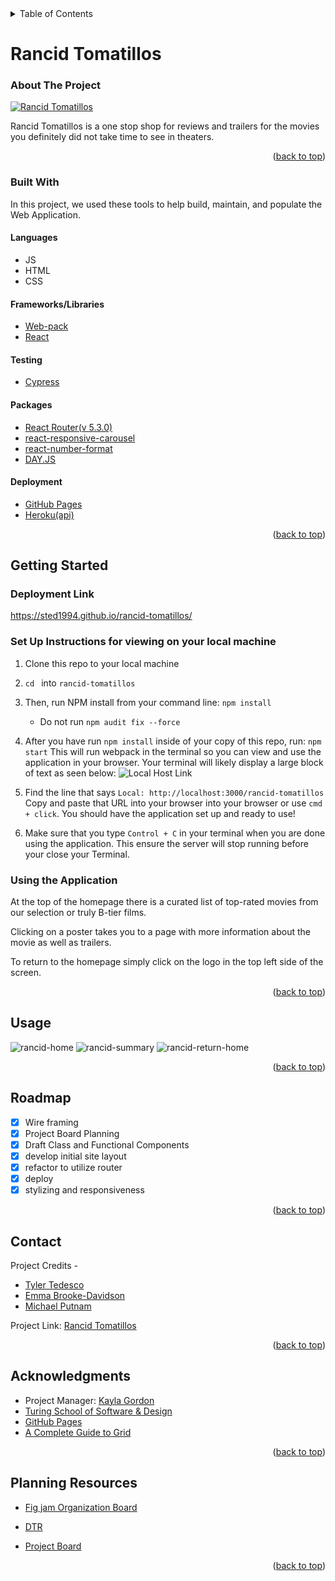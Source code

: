 <!-- TABLE OF CONTENTS -->
<details>
  <summary>Table of Contents</summary>
  <ol>
    <li>
      <a href="#about-the-project">About The Project</a>
      <ul>
        <li><a href="#built-with">Built With</a></li>
      </ul>
    </li>
    <li>
      <a href="#getting-started">Getting Started</a>
      <a href="#using-the-application">Using the Application</a>
    </li>
    <li><a href="#usage">Usage</a></li>
    <li><a href="#roadmap">Roadmap</a></li>
    <li><a href="#contact">Contact</a></li>
    <li><a href="#acknowledgments">Acknowledgments</a></li>
    <li><a href="#planning-resources">Planning Resources</a></li>
  </ol>
</details>

<!-- ABOUT THE PROJECT -->
# Rancid Tomatillos

### About The Project

[![Rancid Tomatillos](https://user-images.githubusercontent.com/91028440/169876971-dcfd978e-b35b-4aa7-af41-c7de29f111fa.png)](https://sted1994.github.io/rancid-tomatillos/)

Rancid Tomatillos is a one stop shop for reviews and trailers for the movies you definitely did not take time to see in theaters.

<p align="right">(<a href="#rancid-tomatillos">back to top</a>)</p>



### Built With

In this project, we used these tools to help build, maintain, and populate the Web Application.

#### Languages
* JS
* HTML
* CSS

#### Frameworks/Libraries
* [Web-pack](https://webpack.js.org/)
* [React](https://reactjs.org/)

#### Testing
* [Cypress](https://www.cypress.io/)

#### Packages
* [React Router(v 5.3.0)](https://reactrouter.com/)
* [react-responsive-carousel](https://www.npmjs.com/package/react-responsive-carousel)
* [react-number-format](https://www.npmjs.com/package/react-number-format)
* [DAY.JS](https://www.npmjs.com/package/dayjs)

#### Deployment
* [GitHub Pages](https://pages.github.com/)
* [Heroku(api)](https://www.heroku.com/what)

<p align="right">(<a href="#rancid-tomatillos">back to top</a>)</p>


<!-- GETTING STARTED -->
## Getting Started

### Deployment Link

https://sted1994.github.io/rancid-tomatillos/

### Set Up Instructions for viewing on your local machine

1. Clone this repo to your local machine
2. `cd ` into `rancid-tomatillos`
3. Then, run NPM install from your command line: `npm install `
    - Do not run `npm audit fix --force`
4. After you have run `npm install` inside of your copy of this repo, run:
`npm start`
This will run webpack in the terminal so you can view and use the application in your browser. Your terminal will likely display a large block of text as seen below:
![Local Host Link](https://user-images.githubusercontent.com/91028440/169899064-374e9e5d-10f7-4e61-91eb-f51353482d51.png)

5. Find the line that says `Local: http://localhost:3000/rancid-tomatillos` Copy and paste that URL into your browser into your browser or use `cmd + click`. You should have the application set up and ready to use!

6. Make sure that you type `Control + C` in your terminal when you are done using the application. This ensure the server will stop running before your close your Terminal.


### Using the Application

At the top of the homepage there is a curated list of top-rated movies from our selection or truly B-tier films. 

<!-- replace with rancid tomatillos site snapshot -->
<!-- ![Login Page](https://user-images.githubusercontent.com/91028440/165348855-e78b53e2-46b1-483f-ae48-99f57a484b34.png) -->

Clicking on a poster takes you to a page with more information about the movie as well as trailers. 


<!-- replace with rancid tomatillos snapshot -->
<!-- ![Customer Dashboard](https://user-images.githubusercontent.com/91028440/165351479-5d3c705f-9d32-4ae6-9699-1b801335abee.png) -->

To return to the homepage simply click on the logo in the top left side of the screen.

<p align="right">(<a href="#rancid-tomatillos">back to top</a>)</p>



<!-- USAGE EXAMPLES -->
## Usage

![rancid-home](https://user-images.githubusercontent.com/26700819/169902428-f949152c-84c6-4a7e-acb9-e33ae80e5102.gif)
![rancid-summary](https://user-images.githubusercontent.com/26700819/169902663-9d52831b-3fff-433b-ac58-c94cfcc9c758.gif)
![rancid-return-home](https://user-images.githubusercontent.com/26700819/169902936-968a0c91-611a-43e8-bb05-47a9b079800b.gif)



<p align="right">(<a href="#rancid-tomatillos">back to top</a>)</p>

<!-- ROADMAP -->
## Roadmap

- [x] Wire framing
- [x] Project Board Planning 
- [x] Draft Class and Functional Components
- [x] develop initial site layout
- [x] refactor to utilize router
- [x] deploy 
- [x] stylizing and responsiveness

<p align="right">(<a href="#rancid-tomatillos">back to top</a>)</p>

<!-- CONTACT -->
## Contact

Project Credits -
* [Tyler Tedesco](https://github.com/sted1994)
* [Emma Brooke-Davidson](https://github.com/emmacbd)
* [Michael Putnam](https://github.com/michaelputnam67)

Project Link: [Rancid Tomatillos](https://github.com/sted1994/rancid-tomatillos)


<p align="right">(<a href="#rancid-tomatillos">back to top</a>)</p>

<!-- ACKNOWLEDGMENTS -->
## Acknowledgments

* Project Manager: [Kayla Gordon](https://github.com/kaylagordon)
* [Turing School of Software & Design](https://turing.edu/)
* [GitHub Pages](https://pages.github.com)
* [A Complete Guide to Grid](https://css-tricks.com/snippets/css/complete-guide-grid/#aa-basics-browser-support)



<p align="right">(<a href="#rancid-tomatillos">back to top</a>)</p>


<!-- PLANNING RESOURCES -->
## Planning Resources
<!-- WIREFRAME -->

* [Fig jam Organization Board](https://www.figma.com/file/IgxaBquQFvvEVlH45JQ1Ub/Rancid-Tomatillos-Project)

* [DTR](https://docs.google.com/document/d/1ISy1a_DKH0_TDW_9u3LNkSVjtzqMHsDXj7K1YEybN7A/edit)

* [Project Board](https://github.com/sted1994/rancid-tomatillos/projects/1)


<p align="right">(<a href="#rancid-tomatillos">back to top</a>)</p>
